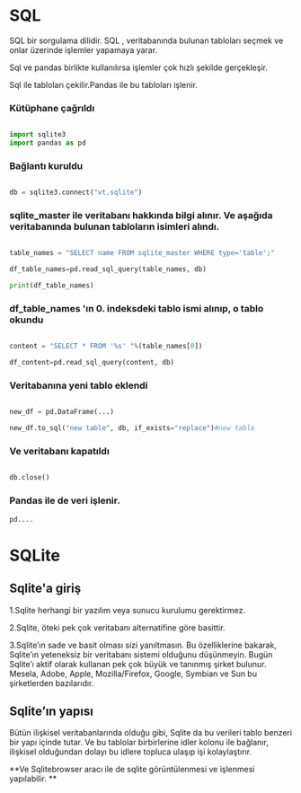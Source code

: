 # SQL

SQL bir sorgulama dilidir. SQL ,   veritabanında bulunan tabloları seçmek ve onlar üzerinde işlemler yapamaya yarar. 

Sql ve pandas birlikte kullanılırsa işlemler çok hızlı şekilde gerçekleşir.

Sql ile tabloları çekilir.Pandas ile bu tabloları işlenir.

### Kütüphane çağrıldı

```python

import sqlite3
import pandas as pd 

```

### Bağlantı kuruldu

```python

db = sqlite3.connect("vt.sqlite")

```

### sqlite_master ile veritabanı hakkında bilgi alınır. Ve aşağıda veritabanında bulunan tabloların isimleri alındı.

```python

table_names = "SELECT name FROM sqlite_master WHERE type='table';"

df_table_names=pd.read_sql_query(table_names, db)

print(df_table_names)

```

### df_table_names 'ın 0. indeksdeki tablo ismi alınıp, o tablo okundu

```python

content = "SELECT * FROM '%s' "%(table_names[0])

df_content=pd.read_sql_query(content, db)

```

### Veritabanına yeni tablo eklendi

```python

new_df = pd.DataFrame(...)

new_df.to_sql("new table", db, if_exists="replace")#new table

```


### Ve veritabanı kapatıldı
```python

db.close()

```

### Pandas ile de veri işlenir.
```python
pd....
```

# SQLite

## Sqlite'a giriş
1.Sqlite herhangi bir yazılım veya sunucu kurulumu gerektirmez.

2.Sqlite, öteki pek çok veritabanı alternatifine göre basittir.

3.Sqlite’ın sade ve basit olması sizi yanıltmasın. Bu özelliklerine bakarak, Sqlite’ın yeteneksiz bir veritabanı sistemi olduğunu düşünmeyin. Bugün Sqlite’ı aktif olarak kullanan pek çok büyük ve tanınmış şirket bulunur. Mesela, Adobe, Apple, Mozilla/Firefox, Google, Symbian ve Sun bu şirketlerden bazılarıdır.

## Sqlite’ın yapısı

Bütün ilişkisel veritabanlarında olduğu gibi, Sqlite da bu verileri tablo benzeri bir yapı içinde tutar. Ve bu tablolar birbirlerine idler kolonu ile bağlanır, ilişkisel olduğundan dolayı bu idlere topluca ulaşıp işi kolaylaştırır.

**Ve Sqlitebrowser aracı ile de sqlite görüntülenmesi ve işlenmesi yapılabilir. **
